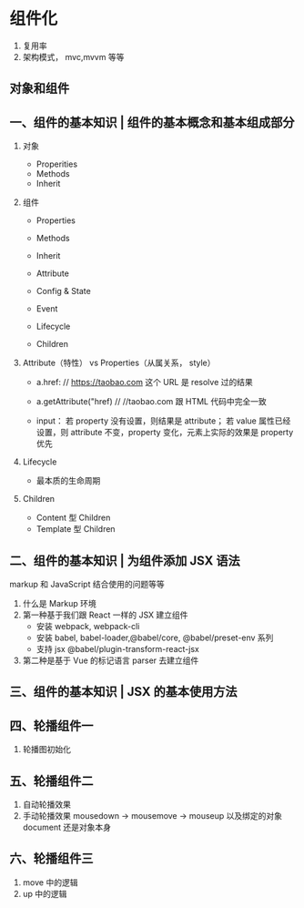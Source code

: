 # 组件化

1. 复用率
2. 架构模式， mvc,mvvm 等等

## 对象和组件

## 一、组件的基本知识 | 组件的基本概念和基本组成部分

1. 对象

   - Properities
   - Methods
   - Inherit

2. 组件

   - Properties
   - Methods
   - Inherit

   - Attribute
   - Config & State
   - Event
   - Lifecycle
   - Children

3. Attribute（特性） vs Properties（从属关系， style）

   - a.href: // https://taobao.com 这个 URL 是 resolve 过的结果
   - a.getAttribute("href) // //taobao.com 跟 HTML 代码中完全一致

   - input： 若 property 没有设置，则结果是 attribute； 若 value 属性已经设置，则 attribute 不变，property 变化，元素上实际的效果是 property 优先

4. Lifecycle
   - 最本质的生命周期
5. Children
   - Content 型 Children
   - Template 型 Children

## 二、组件的基本知识 | 为组件添加 JSX 语法

markup 和 JavaScript 结合使用的问题等等

1. 什么是 Markup 环境
2. 第一种基于我们跟 React 一样的 JSX 建立组件
   - 安装 webpack, webpack-cli
   - 安装 babel, babel-loader,@babel/core, @babel/preset-env 系列
   - 支持 jsx @babel/plugin-transform-react-jsx
3. 第二种是基于 Vue 的标记语言 parser 去建立组件

## 三、组件的基本知识 | JSX 的基本使用方法

## 四、轮播组件一

1. 轮播图初始化

## 五、轮播组件二

1. 自动轮播效果
2. 手动轮播效果 mousedown -> mousemove -> mouseup 以及绑定的对象 document 还是对象本身

## 六、轮播组件三

1. move 中的逻辑
2. up 中的逻辑
